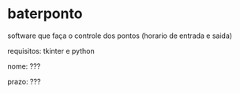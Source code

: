 # baterponto


software que faça o controle dos pontos (horario de entrada e saida)

requisitos: tkinter e python 

nome: ???

prazo: ???
